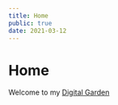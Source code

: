 ```yaml
---
title: Home
public: true
date: 2021-03-12
---
```


# Home

Welcome to my [Digital Garden](Digital%20Garden.md)
